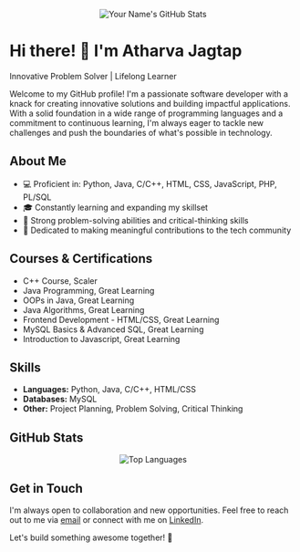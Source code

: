 
<p align="center">
  <img src="https://github-readme-stats.vercel.app/api?username=atharvaj1234&show_icons=true&theme=radical" alt="Your Name's GitHub Stats">
</p>

# Hi there! 👋 I'm Atharva Jagtap

Innovative Problem Solver | Lifelong Learner

Welcome to my GitHub profile! I'm a passionate software developer with a knack for creating innovative solutions and building impactful applications. With a solid foundation in a wide range of programming languages and a commitment to continuous learning, I'm always eager to tackle new challenges and push the boundaries of what's possible in technology.

## About Me

- 💻 Proficient in: Python, Java, C/C++, HTML, CSS, JavaScript, PHP, PL/SQL
- 🎓 Constantly learning and expanding my skillset
- 🌟 Strong problem-solving abilities and critical-thinking skills
- 🚀 Dedicated to making meaningful contributions to the tech community

## Courses & Certifications

- C++ Course, Scaler
- Java Programming, Great Learning
- OOPs in Java, Great Learning
- Java Algorithms, Great Learning
- Frontend Development - HTML/CSS, Great Learning
- MySQL Basics & Advanced SQL, Great Learning
- Introduction to Javascript, Great Learning

## Skills

- **Languages:** Python, Java, C/C++, HTML/CSS
- **Databases:** MySQL
- **Other:** Project Planning, Problem Solving, Critical Thinking

## GitHub Stats

<p align="center">
  <img src="https://github-readme-stats.vercel.app/api/top-langs/?username=atharvaj1234&layout=compact&theme=radical" alt="Top Languages">
</p>

## Get in Touch

I'm always open to collaboration and new opportunities. Feel free to reach out to me via [email](mailto:your.email@example.com) or connect with me on [LinkedIn](https://www.linkedin.com/in/your-profile/).

Let's build something awesome together! 🚀
